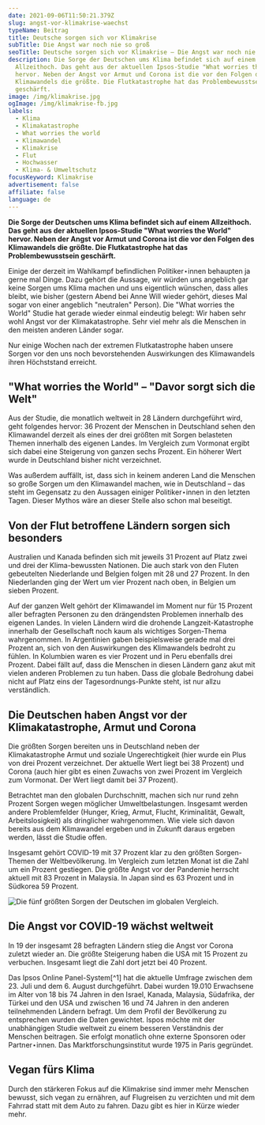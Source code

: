 ```yaml
---
date: 2021-09-06T11:50:21.379Z
slug: angst-vor-klimakrise-waechst
typeName: Beitrag
title: Deutsche sorgen sich vor Klimakrise
subTitle: Die Angst war noch nie so groß
seoTitle: Deutsche sorgen sich vor Klimakrise – Die Angst war noch nie so groß
description: Die Sorge der Deutschen ums Klima befindet sich auf einem
  Allzeithoch. Das geht aus der aktuellen Ipsos-Studie "What worries the World"
  hervor. Neben der Angst vor Armut und Corona ist die vor den Folgen des
  Klimawandels die größte. Die Flutkatastrophe hat das Problembewusstsein
  geschärft.
image: /img/klimakrise.jpg
ogImage: /img/klimakrise-fb.jpg
labels:
  - Klima
  - Klimakatastrophe
  - What worries the world
  - Klimawandel
  - Klimakrise
  - Flut
  - Hochwasser
  - Klima- & Umweltschutz
focusKeyword: Klimakrise
advertisement: false
affiliate: false
language: de
---
```

**Die Sorge der Deutschen ums Klima befindet sich auf einem Allzeithoch. Das geht aus der aktuellen Ipsos-Studie "What worries the World" hervor. Neben der Angst vor Armut und Corona ist die vor den Folgen des Klimawandels die größte. Die Flutkatastrophe hat das Problembewusstsein geschärft.**

Einige der derzeit im Wahlkampf befindlichen Politiker⋆innen behaupten ja gerne mal Dinge. Dazu gehört die Aussage, wir würden uns angeblich gar keine Sorgen ums Klima machen und uns eigentlich wünschen, dass alles bleibt, wie bisher (gestern Abend bei Anne Will wieder gehört, dieses Mal sogar von einer angeblich "neutralen" Person). Die "What worries the World" Studie hat gerade wieder einmal eindeutig belegt: Wir haben sehr wohl Angst vor der Klimakatastrophe. Sehr viel mehr als die Menschen in den meisten anderen Länder sogar.

Nur einige Wochen nach der extremen Flutkatastrophe haben unsere Sorgen vor den uns noch bevorstehenden Auswirkungen des Klimawandels ihren Höchststand erreicht.

## "What worries the World" – "Davor sorgt sich die Welt"

Aus der Studie, die monatlich weltweit in 28 Ländern durchgeführt wird, geht folgendes hervor: 36 Prozent der Menschen in Deutschland sehen den Klimawandel derzeit als eines der drei größten mit Sorgen belasteten Themen innerhalb des eigenen Landes. Im Vergleich zum Vormonat ergibt sich dabei eine Steigerung von ganzen sechs Prozent. Ein höherer Wert wurde in Deutschland bisher nicht verzeichnet.

Was außerdem auffällt, ist, dass sich in keinem anderen Land die Menschen so große Sorgen um den Klimawandel machen, wie in Deutschland – das steht im Gegensatz zu den Aussagen einiger Politiker⋆innen in den letzten Tagen. Dieser Mythos wäre an dieser Stelle also schon mal beseitigt.

## Von der Flut betroffene Ländern sorgen sich besonders

Australien und Kanada befinden sich mit jeweils 31 Prozent auf Platz zwei und drei der Klima-bewussten Nationen. Die auch stark von den Fluten gebeutelten Niederlande und Belgien folgen mit 28 und 27 Prozent. In den Niederlanden ging der Wert um vier Prozent nach oben, in Belgien um sieben Prozent.

Auf der ganzen Welt gehört der Klimawandel im Moment nur für 15 Prozent aller befragten Personen zu den drängendsten Problemen innerhalb des eigenen Landes. In vielen Ländern wird die drohende Langzeit-Katastrophe innerhalb der Gesellschaft noch kaum als wichtiges Sorgen-Thema wahrgenommen. In Argentinien gaben beispielsweise gerade mal drei Prozent an, sich von den Auswirkungen des Klimawandels bedroht zu fühlen. In Kolumbien waren es vier Prozent und in Peru ebenfalls drei Prozent. Dabei fällt auf, dass die Menschen in diesen Ländern ganz akut mit vielen anderen Problemen zu tun haben. Dass die globale Bedrohung dabei nicht auf Platz eins der Tagesordnungs-Punkte steht, ist nur allzu verständlich.

## Die Deutschen haben Angst vor der Klimakatastrophe, Armut und Corona

Die größten Sorgen bereiten uns in Deutschland neben der Klimakatastrophe Armut und soziale Ungerechtigkeit (hier wurde ein Plus von drei Prozent verzeichnet. Der aktuelle Wert liegt bei 38 Prozent) und Corona (auch hier gibt es einen Zuwachs von zwei Prozent im Vergleich zum Vormonat. Der Wert liegt damit bei 37 Prozent).

Betrachtet man den globalen Durchschnitt, machen sich nur rund zehn Prozent Sorgen wegen möglicher Umweltbelastungen. Insgesamt werden andere Problemfelder (Hunger, Krieg, Armut, Flucht, Kriminalität, Gewalt, Arbeitslosigkeit) als dringlicher wahrgenommen. Wie viele sich davon bereits aus dem Klimawandel ergeben und in Zukunft daraus ergeben werden, lässt die Studie offen.

Insgesamt gehört COVID-19 mit 37 Prozent klar zu den größten Sorgen-Themen der Weltbevölkerung. Im Vergleich zum letzten Monat ist die Zahl um ein Prozent gestiegen. Die größte Angst vor der Pandemie herrscht aktuell mit 83 Prozent in Malaysia. In Japan sind es 63 Prozent und in Südkorea 59 Prozent.

![Die fünf größten Sorgen der Deutschen im globalen Vergleich.](/img/klimakrise-ipsos-grafik.jpg "Die fünf größten Sorgen der Deutschen im globalen Vergleich.")

## Die Angst vor COVID-19 wächst weltweit

In 19 der insgesamt 28 befragten Ländern stieg die Angst vor Corona zuletzt wieder an. Die größte Steigerung haben die USA mit 15 Prozent zu verbuchen. Insgesamt liegt die Zahl dort jetzt bei 40 Prozent.

Das Ipsos Online Panel-System[^1] hat die aktuelle Umfrage zwischen dem 23. Juli und dem 6. August durchgeführt. Dabei wurden 19.010 Erwachsene im Alter von 18 bis 74 Jahren in den Israel, Kanada, Malaysia, Südafrika, der Türkei und den USA und zwischen 16 und 74 Jahren in den anderen teilnehmenden Ländern befragt. Um dem Profil der Bevölkerung zu entsprechen wurden die Daten gewichtet. Ispos möchte mit der unabhängigen Studie weltweit zu einem besseren Verständnis der Menschen beitragen. Sie erfolgt monatlich ohne externe Sponsoren oder Partner⋆innen. Das Marktforschungsinstitut wurde 1975 in Paris gegründet.

## Vegan fürs Klima

Durch den stärkeren Fokus auf die Klimakrise sind immer mehr Menschen bewusst, sich vegan zu ernähren, auf Flugreisen zu verzichten und mit dem Fahrrad statt mit dem Auto zu fahren. Dazu gibt es hier in Kürze wieder mehr.

[^4]: [Ipsos: "Klimawandel: Deutsche noch nie so besorgt"](https://www.ipsos.com/de-de/klimawandel-deutsche-noch-nie-so-besorgt)